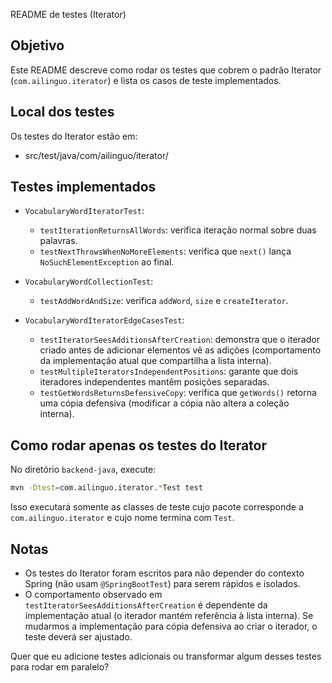 README de testes (Iterator)

Objetivo
-------
Este README descreve como rodar os testes que cobrem o padrão Iterator (`com.ailinguo.iterator`) e lista os casos de teste implementados.

Local dos testes
----------------
Os testes do Iterator estão em:
- src/test/java/com/ailinguo/iterator/

Testes implementados
--------------------
- `VocabularyWordIteratorTest`:
  - `testIterationReturnsAllWords`: verifica iteração normal sobre duas palavras.
  - `testNextThrowsWhenNoMoreElements`: verifica que `next()` lança `NoSuchElementException` ao final.

- `VocabularyWordCollectionTest`:
  - `testAddWordAndSize`: verifica `addWord`, `size` e `createIterator`.

- `VocabularyWordIteratorEdgeCasesTest`:
  - `testIteratorSeesAdditionsAfterCreation`: demonstra que o iterador criado antes de adicionar elementos vê as adições (comportamento da implementação atual que compartilha a lista interna).
  - `testMultipleIteratorsIndependentPositions`: garante que dois iteradores independentes mantêm posições separadas.
  - `testGetWordsReturnsDefensiveCopy`: verifica que `getWords()` retorna uma cópia defensiva (modificar a cópia não altera a coleção interna).

Como rodar apenas os testes do Iterator
-------------------------------------
No diretório `backend-java`, execute:

```bash
mvn -Dtest=com.ailinguo.iterator.*Test test
```

Isso executará somente as classes de teste cujo pacote corresponde a `com.ailinguo.iterator` e cujo nome termina com `Test`.

Notas
-----
- Os testes do Iterator foram escritos para não depender do contexto Spring (não usam `@SpringBootTest`) para serem rápidos e isolados.
- O comportamento observado em `testIteratorSeesAdditionsAfterCreation` é dependente da implementação atual (o iterador mantém referência à lista interna). Se mudarmos a implementação para cópia defensiva ao criar o iterador, o teste deverá ser ajustado.

Quer que eu adicione testes adicionais ou transformar algum desses testes para rodar em paralelo?